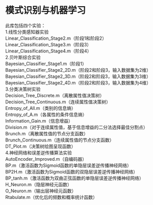 # 模式识别与机器学习
此库包括四个实验：<br/>
1.线性分类感知器实验<br/>
Linear_Classification_Stage2.m（阶段1和阶段2）<br/>
Linear_Classification_Stage3.m（阶段3）<br/>
Linear_Classification_Stage4.m（阶段4）<br/>
2.贝叶斯综合实验<br/>
Bayesian_Classifier_Stage1.m（阶段1）<br/>
Bayesian_Classifier_Stage2_2D.m（阶段2和阶段3，输入数据集为2维）<br/>
Bayesian_Classifier_Stage2_3D.m（阶段2和阶段3，输入数据集为3维）<br/>
Bayesian_Classifier_Stage2_4D.m（阶段2和阶段3，输入数据集为4维）<br/>
3.分类决策树实验<br/>
Decision_Tree_Discrete.m（离散属性值决策树）<br/>
Decision_Tree_Continuous.m（连续属性值决策树）<br/>
Entropy_of_All.m（类别的信息熵）<br/>
Entropy_of_A.m（各属性的条件信息熵）<br/>
Information_Gain.m（信息增益）<br/>
Division.m（对于连续属性值，基于信息增益的二分法选择最佳分割点）<br/>
Brunch.m（离散属性值的节点分支函数）<br/>
Brunch_Continuous.m（连续属性值的节点分支函数）<br/>
DT_Plot.m（决策树绘图呈现函数）<br/>
4.神经网络和误差逆传播算法实验<br/>
AutoEncoder_Improved.m（自编码器）<br/>
BP.m（激活函数为Sigmoid函数的单隐层误差逆传播神经网络）<br/>
BP2H.m（激活函数为Sigmoid函数的双隐层误差逆传播神经网络）<br/>
BP_tanh.m（激活函数为双曲正弦函数的单隐层误差逆传播神经网络）<br/>
H_Neuron.m（隐层神经元函数）<br/>
O_Neuron.m（输出层神经元函数）<br/>
Rtabulate.m（优化后的频数和概率统计函数）<br/>
